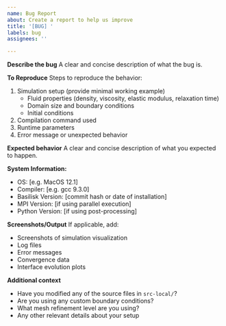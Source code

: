 ```yaml
---
name: Bug Report
about: Create a report to help us improve
title: '[BUG] '
labels: bug
assignees: ''

---
```


**Describe the bug**
A clear and concise description of what the bug is.

**To Reproduce**
Steps to reproduce the behavior:
1. Simulation setup (provide minimal working example)
   - Fluid properties (density, viscosity, elastic modulus, relaxation time)
   - Domain size and boundary conditions
   - Initial conditions
2. Compilation command used
3. Runtime parameters
4. Error message or unexpected behavior

**Expected behavior**
A clear and concise description of what you expected to happen.

**System Information:**
 - OS: [e.g. MacOS 12.1]
 - Compiler: [e.g. gcc 9.3.0]
 - Basilisk Version: [commit hash or date of installation]
 - MPI Version: [if using parallel execution]
 - Python Version: [if using post-processing]

**Screenshots/Output**
If applicable, add:
- Screenshots of simulation visualization
- Log files
- Error messages
- Convergence data
- Interface evolution plots

**Additional context**
- Have you modified any of the source files in `src-local/`?
- Are you using any custom boundary conditions?
- What mesh refinement level are you using?
- Any other relevant details about your setup 
